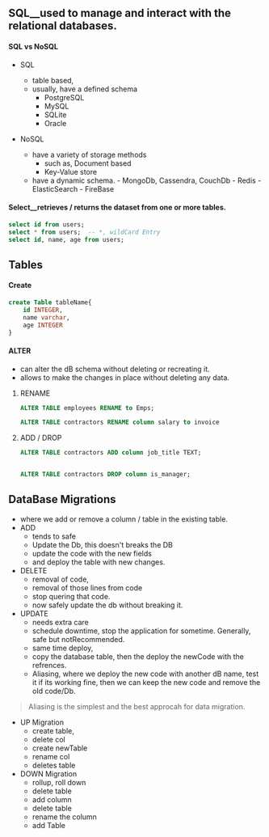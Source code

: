 ## SQL__used to manage and interact with the relational databases.
#### SQL vs NoSQL
- SQL
    - table based,
    - usually, have a defined schema
        - PostgreSQL
        - MySQL
        - SQLite
        - Oracle

- NoSQL
    - have a variety of storage methods
        - such as, Document based
        - Key-Value store
    - have a dynamic schema.
            - MongoDb, Cassendra, CouchDb
            - Redis
            - ElasticSearch
            - FireBase



#### Select__retrieves / returns  the dataset from one or more tables.
```sql
select id from users;
select * from users;  -- *, wildCard Entry
select id, name, age from users;
```

## Tables
#### Create
```sql
create Table tableName{
    id INTEGER,
    name varchar,
    age INTEGER
}
```
#### ALTER
- can alter the dB schema without deleting or recreating it.
- allows to make the changes in place without deleting any data.
1. RENAME
    ```sql
    ALTER TABLE employees RENAME to Emps;

    ALTER TABLE contractors RENAME column salary to invoice
    ```
2. ADD / DROP
    ```sql
    ALTER TABLE contractors ADD column job_title TEXT;


    ALTER TABLE contractors DROP column is_manager;
    ```

## DataBase Migrations
- where we add or remove a column / table in the existing table.
- ADD
    - tends to safe
    - Update the Db, this doesn't breaks the DB
    - update the code with the new fields
    - and deploy the table with new changes.
- DELETE
    - removal of code,
    - removal of those lines from code
    - stop quering that code.
    - now safely update the db without breaking it.
- UPDATE
    - needs extra care
    - schedule downtime, stop the application for sometime. Generally, safe but notRecommended.
    - same time deploy, 
    - copy the database table, then the deploy the newCode with the refrences.
    - Aliasing, where we deploy the new code with another dB name, test it if its working fine, then we can keep the new code and remove the old code/Db.
> Aliasing is the simplest and the best approcah for data migration.

- UP Migration
    - create table,
    - delete col
    - create newTable
    - rename col
    - deletes table
- DOWN Migration
    - rollup, roll down
    - delete table
    - add column
    - delete table
    - rename the column
    - add Table



